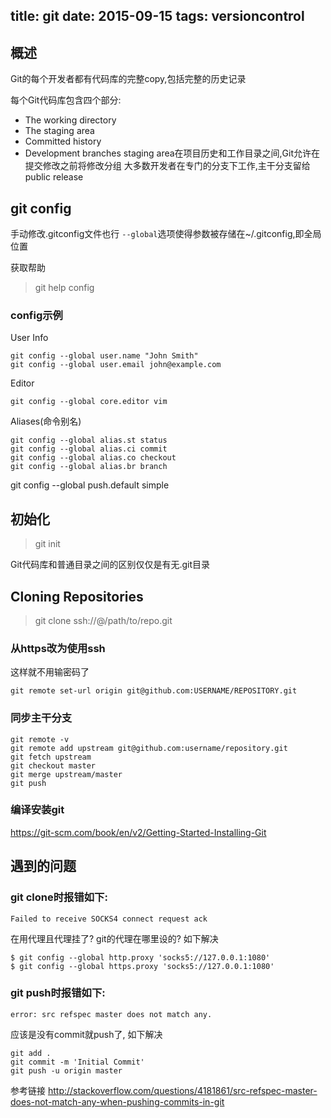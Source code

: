 ﻿title: git
date: 2015-09-15
tags: versioncontrol
---
## 概述
Git的每个开发者都有代码库的完整copy,包括完整的历史记录

每个Git代码库包含四个部分:
* The working directory
* The staging area
* Committed history
* Development branches
staging area在项目历史和工作目录之间,Git允许在提交修改之前将修改分组
大多数开发者在专门的分支下工作,主干分支留给public release

## git config
手动修改.gitconfig文件也行
`--global`选项使得参数被存储在~/.gitconfig,即全局位置

获取帮助
> git help config

### config示例
User Info
```
git config --global user.name "John Smith"
git config --global user.email john@example.com
```
Editor
```
git config --global core.editor vim
```
Aliases(命令别名)
```
git config --global alias.st status
git config --global alias.ci commit
git config --global alias.co checkout
git config --global alias.br branch
```

git config --global push.default simple
 
## 初始化
> git init <path>

Git代码库和普通目录之间的区别仅仅是有无.git目录

## Cloning Repositories
> git clone ssh://<user>@<host>/path/to/repo.git

### 从https改为使用ssh
这样就不用输密码了
```
git remote set-url origin git@github.com:USERNAME/REPOSITORY.git
```

### 同步主干分支
```
git remote -v
git remote add upstream git@github.com:username/repository.git
git fetch upstream
git checkout master
git merge upstream/master
git push
```

### 编译安装git
https://git-scm.com/book/en/v2/Getting-Started-Installing-Git

## 遇到的问题

### git clone时报错如下:
```
Failed to receive SOCKS4 connect request ack
```
在用代理且代理挂了? git的代理在哪里设的?
如下解决
```
$ git config --global http.proxy 'socks5://127.0.0.1:1080'
$ git config --global https.proxy 'socks5://127.0.0.1:1080'
```

### git push时报错如下:
```
error: src refspec master does not match any.
```
应该是没有commit就push了, 如下解决 
```
git add .
git commit -m 'Initial Commit'
git push -u origin master
```

参考链接
http://stackoverflow.com/questions/4181861/src-refspec-master-does-not-match-any-when-pushing-commits-in-git

